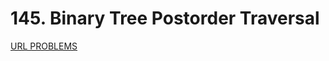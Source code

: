 # 145. Binary Tree Postorder Traversal
[URL PROBLEMS](https://leetcode.com/problems/binary-tree-postorder-traversal/)